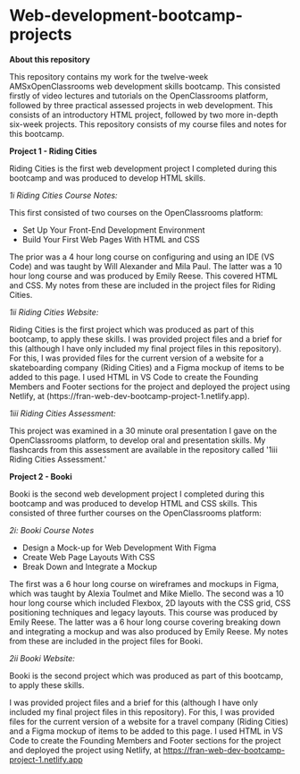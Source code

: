 # Web-development-bootcamp-projects

<strong> About this repository </strong>

<p>This repository contains my work for the twelve-week AMSxOpenClassrooms web development skills bootcamp. This consisted firstly of video lectures and tutorials on the OpenClassrooms platform, followed by three practical assessed projects in web development. This consists of an introductory HTML project, followed by two more in-depth six-week projects. This repository consists of my course files and notes for this bootcamp.</p>  

<strong> Project 1 - Riding Cities </strong>

<p> Riding Cities is the first web development project I completed during this bootcamp and was produced to develop HTML skills. </p>

<p><em>1i Riding Cities Course Notes:</em></p>

This first consisted of two courses on the OpenClassrooms platform:</p>
  <ul>
    <li>Set Up Your Front-End Development Environment</li> 
    <li>Build Your First Web Pages With HTML and CSS</li>

  </ul> 
<p>The prior was a 4 hour long course on configuring and using an IDE (VS Code) and was taught by Will Alexander and Mila Paul. The latter was a 10 hour long course and was produced by Emily Reese. This covered HTML and CSS. My notes from these are included in the project files for Riding Cities.</p>

<p><em>1ii Riding Cities Website:</em></p>
<p> Riding Cities is the first project which was produced as part of this bootcamp, to apply these skills. I was provided project files and a brief for this (although I have only included my final project files in this repository). For this, I was provided files for the current version of a website for a skateboarding company (Riding Cities) and a Figma mockup of items to be added to this page. I used HTML in VS Code to create the Founding Members and Footer sections for the project and deployed the project using Netlify, at (https://fran-web-dev-bootcamp-project-1.netlify.app). </p>

<p><em>1iii Riding Cities Assessment:</em></p>

<p> This project was examined in a 30 minute oral presentation I gave on the OpenClassrooms platform, to develop oral and presentation skills. My flashcards from this assessment are available in the repository called '1iii Riding Cities Assessment.' </p>

<strong> Project 2 - Booki </strong>

<p> Booki is the second web development project I completed during this bootcamp and was produced to develop HTML and CSS skills. This consisted of three further courses on the OpenClassrooms platform:</p>

<p> <em> 2i: Booki Course Notes </em> </p>
  <ul>
    <li>Design a Mock-up for Web Development With Figma</li>
    <li>Create Web Page Layouts With CSS</li>
    <li>Break Down and Integrate a Mockup</li>
  </ul> 
<p> The first was a 6 hour long course on wireframes and mockups in Figma, which was taught by Alexia Toulmet and Mike Miello. The second was a 10 hour long course which included Flexbox, 2D layouts with the CSS grid, CSS positioning techniques and legacy layouts. This course was produced by Emily Reese. The latter was a 6 hour long course covering breaking down and integrating a mockup and was also produced by Emily Reese. My notes from these are included in the project files for Booki.
</p>
<p> <em> 2ii Booki Website: </em> </p>
<p> Booki is the second project which was produced as part of this bootcamp, to apply these skills.


 I was provided project files and a brief for this (although I have only included my final project files in this repository). For this, I was provided files for the current version of a website for a travel company (Riding Cities) and a Figma mockup of items to be added to this page. I used HTML in VS Code to create the Founding Members and Footer sections for the project and deployed the project using Netlify, at https://fran-web-dev-bootcamp-project-1.netlify.app </p>


